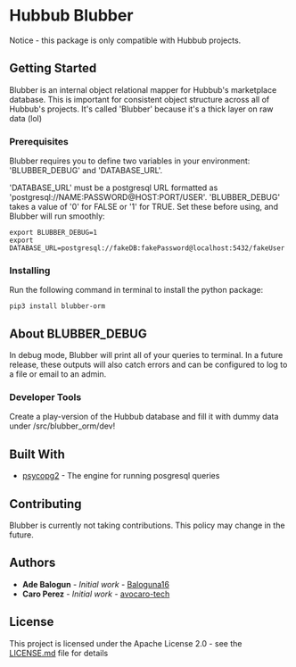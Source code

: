 # Hubbub Blubber

Notice - this package is only compatible with Hubbub projects.

## Getting Started

Blubber is an internal object relational mapper for Hubbub's marketplace database. This is important for consistent object structure across all of Hubbub's projects. It's called 'Blubber' because it's a thick layer on raw data (lol)

### Prerequisites

Blubber requires you to define two variables in your environment: 'BLUBBER_DEBUG' and 'DATABASE_URL'.

'DATABASE_URL' must be a postgresql URL formatted as 'postgresql://NAME:PASSWORD@HOST:PORT/USER'.
'BLUBBER_DEBUG' takes a value of '0' for FALSE or '1' for TRUE. Set these before using, and Blubber will run smoothly:

```
export BLUBBER_DEBUG=1
export DATABASE_URL=postgresql://fakeDB:fakePassword@localhost:5432/fakeUser
```

### Installing

Run the following command in terminal to install the python package:

```
pip3 install blubber-orm
```

## About BLUBBER_DEBUG

In debug mode, Blubber will print all of your queries to terminal. In a future release, these outputs will also catch errors and can be configured to log to a file or email to an admin.

### Developer Tools

Create a play-version of the Hubbub database and fill it with dummy data under /src/blubber_orm/dev!

## Built With

* [psycopg2](https://www.psycopg.org/docs/) - The engine for running posgresql queries

## Contributing

Blubber is currently not taking contributions. This policy may change in the future.

## Authors

* **Ade Balogun** - *Initial work* - [Baloguna16](https://github.com/Baloguna16)
* **Caro Perez** - *Initial work* - [avocaro-tech](https://github.com/avocaro-tech)

## License

This project is licensed under the Apache License 2.0 - see the [LICENSE.md](LICENSE.md) file for details
